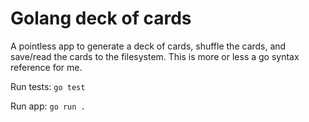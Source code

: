 # Golang deck of cards

A pointless app to generate a deck of cards, shuffle the cards, and save/read the cards to the filesystem. This is more or less a go syntax reference for me.

Run tests: `go test`

Run app: `go run .`
